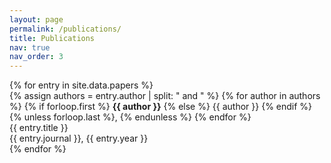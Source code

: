 ```yaml
---
layout: page
permalink: /publications/
title: Publications
nav: true
nav_order: 3
---
```


<div class="publications">
  {% for entry in site.data.papers %}
    <div class="entry">
      <!-- 加粗第一作者 -->
      {% assign authors = entry.author | split: " and " %}
      <span class="authors">
        {% for author in authors %}
          {% if forloop.first %}
            <strong>{{ author }}</strong>
          {% else %}
            {{ author }}
          {% endif %}
          {% unless forloop.last %}, {% endunless %}
        {% endfor %}
      </span>
      <!-- 其他字段（标题、期刊等） -->
      <div class="title">{{ entry.title }}</div>
      <div class="journal">{{ entry.journal }}, {{ entry.year }}</div>
    </div>
  {% endfor %}
</div>